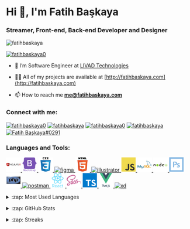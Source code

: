 <h1 align="left">Hi 👋, I'm Fatih Başkaya</h1>
<h3 align="left">Streamer, Front-end, Back-end Developer and Designer</h3>

<p align="left"> <img src="https://komarev.com/ghpvc/?username=fatihbaskaya&label=Profile%20views&color=0e75b6&style=flat" alt="fatihbaskaya" /> </p>

<p align="left"> <a href="https://twitter.com/fatihbaskaya0" target="blank"><img src="https://img.shields.io/twitter/follow/fatihbaskaya0?logo=twitter&style=for-the-badge" alt="fatihbaskaya0" /></a> </p>

- 🔭 I’m Software Engineer at [LIVAD Technologies](https://github.com/LIVAD-Technologies)

- 👨‍💻 All of my projects are available at [http://fatihbaskaya.com](http://fatihbaskaya.com)

- 📫 How to reach me **me@fatihbaskaya.com**

<h3 align="left">Connect with me:</h3>
<p align="left">
<a href="https://twitter.com/fatihbaskaya0" target="blank"><img align="center" src="https://raw.githubusercontent.com/rahuldkjain/github-profile-readme-generator/master/src/images/icons/Social/twitter.svg" alt="fatihbaskaya0" height="30" width="40" /></a>
<a href="https://linkedin.com/in/fatihbaskaya" target="blank"><img align="center" src="https://raw.githubusercontent.com/rahuldkjain/github-profile-readme-generator/master/src/images/icons/Social/linked-in-alt.svg" alt="fatihbaskaya" height="30" width="40" /></a>
<a href="https://instagram.com/fatihbaskaya0" target="blank"><img align="center" src="https://raw.githubusercontent.com/rahuldkjain/github-profile-readme-generator/master/src/images/icons/Social/instagram.svg" alt="fatihbaskaya0" height="30" width="40" /></a>
<a href="https://dribbble.com/fatihbaskaya" target="blank"><img align="center" src="https://raw.githubusercontent.com/rahuldkjain/github-profile-readme-generator/master/src/images/icons/Social/dribbble.svg" alt="fatihbaskaya" height="30" width="40" /></a>
<a href="https://discord.gg/Fatih Başkaya#0291" target="blank"><img align="center" src="https://raw.githubusercontent.com/rahuldkjain/github-profile-readme-generator/master/src/images/icons/Social/discord.svg" alt="Fatih Başkaya#0291" height="30" width="40" /></a>
</p>

<h3 align="left">Languages and Tools:</h3>
<p align="left"> <a href="https://angular.io" target="_blank" rel="noreferrer"> <img src="https://raw.githubusercontent.com/devicons/devicon/master/icons/angularjs/angularjs-original-wordmark.svg" alt="angularjs" width="40" height="40"/> </a> <a href="https://getbootstrap.com" target="_blank" rel="noreferrer"> <img src="https://raw.githubusercontent.com/devicons/devicon/master/icons/bootstrap/bootstrap-plain-wordmark.svg" alt="bootstrap" width="40" height="40"/> </a> <a href="https://www.w3schools.com/css/" target="_blank" rel="noreferrer"> <img src="https://raw.githubusercontent.com/devicons/devicon/master/icons/css3/css3-original-wordmark.svg" alt="css3" width="40" height="40"/> </a> <a href="https://www.figma.com/" target="_blank" rel="noreferrer"> <img src="https://www.vectorlogo.zone/logos/figma/figma-icon.svg" alt="figma" width="40" height="40"/> </a> <a href="https://www.w3.org/html/" target="_blank" rel="noreferrer"> <img src="https://raw.githubusercontent.com/devicons/devicon/master/icons/html5/html5-original-wordmark.svg" alt="html5" width="40" height="40"/> </a> <a href="https://www.adobe.com/in/products/illustrator.html" target="_blank" rel="noreferrer"> <img src="https://www.vectorlogo.zone/logos/adobe_illustrator/adobe_illustrator-icon.svg" alt="illustrator" width="40" height="40"/> </a> <a href="https://developer.mozilla.org/en-US/docs/Web/JavaScript" target="_blank" rel="noreferrer"> <img src="https://raw.githubusercontent.com/devicons/devicon/master/icons/javascript/javascript-original.svg" alt="javascript" width="40" height="40"/> </a> <a href="https://www.mysql.com/" target="_blank" rel="noreferrer"> <img src="https://raw.githubusercontent.com/devicons/devicon/master/icons/mysql/mysql-original-wordmark.svg" alt="mysql" width="40" height="40"/> </a> <a href="https://nodejs.org" target="_blank" rel="noreferrer"> <img src="https://raw.githubusercontent.com/devicons/devicon/master/icons/nodejs/nodejs-original-wordmark.svg" alt="nodejs" width="40" height="40"/> </a> <a href="https://www.photoshop.com/en" target="_blank" rel="noreferrer"> <img src="https://raw.githubusercontent.com/devicons/devicon/master/icons/photoshop/photoshop-line.svg" alt="photoshop" width="40" height="40"/> </a> <a href="https://www.php.net" target="_blank" rel="noreferrer"> <img src="https://raw.githubusercontent.com/devicons/devicon/master/icons/php/php-original.svg" alt="php" width="40" height="40"/> </a> <a href="https://postman.com" target="_blank" rel="noreferrer"> <img src="https://www.vectorlogo.zone/logos/getpostman/getpostman-icon.svg" alt="postman" width="40" height="40"/> </a> <a href="https://reactjs.org/" target="_blank" rel="noreferrer"> <img src="https://raw.githubusercontent.com/devicons/devicon/master/icons/react/react-original-wordmark.svg" alt="react" width="40" height="40"/> </a> <a href="https://sass-lang.com" target="_blank" rel="noreferrer"> <img src="https://raw.githubusercontent.com/devicons/devicon/master/icons/sass/sass-original.svg" alt="sass" width="40" height="40"/> </a> <a href="https://www.typescriptlang.org/" target="_blank" rel="noreferrer"> <img src="https://raw.githubusercontent.com/devicons/devicon/master/icons/typescript/typescript-original.svg" alt="typescript" width="40" height="40"/> </a> <a href="https://vuejs.org/" target="_blank" rel="noreferrer"> <img src="https://raw.githubusercontent.com/devicons/devicon/master/icons/vuejs/vuejs-original-wordmark.svg" alt="vuejs" width="40" height="40"/> </a> <a href="https://www.adobe.com/products/xd.html" target="_blank" rel="noreferrer"> <img src="https://cdn.worldvectorlogo.com/logos/adobe-xd.svg" alt="xd" width="40" height="40"/> </a> </p>

<p>
<details>
  <summary>:zap: Most Used Languages</summary>
<img align="left" src="https://github-readme-stats.vercel.app/api/top-langs?username=fatihbaskaya&show_icons=true&locale=en&layout=compact" alt="fatihbaskaya" />
</details>
</p> 
  
<p> 
<details>
  <summary>:zap: GitHub Stats</summary>
  <img align="center" src="https://github-readme-stats.vercel.app/api?username=fatihbaskaya&show_icons=true&locale=en" alt="fatihbaskaya" />
</details>
</p>

<p>
<details>
  <summary>:zap: Streaks</summary>
<img align="center" src="https://github-readme-streak-stats.herokuapp.com/?user=fatihbaskaya&theme=default" alt="fatihbaskaya" />
</details>
</p>
